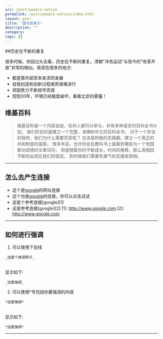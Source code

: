 ```yaml
---
uri: /post/people-nation
permalink: /post/people-nation/index.html
layout: post
title: "国与民角力"
description: ""
category:
tags: []
---
```


##历史在不断的重复

很多时候，你回过头去看，历史在不断的重复。清朝"洋务运动"与现今的"改革开放"非常的相似。表现在很多的地方:
<br/>

* 都是靠外部资本来求同发展
* 自我创造和创新过程艰苦艰难进行
* 顽固势力不断掠夺资源
* 短短30年，环境已经极度破坏，看看北京的雾霾！

## 维基百科

> 维基百科是一个内容自由，任何人都可以参与，并有多种语言的百科全书计划。
> 我们的目的是建立一个完整，准确和中立的百科全书。
> 对于一个非法的政府，我们为什么需要忍受呢？
> 应该是积极的去推翻，建立一个真正的共和制度的国家。
> 很多年前，也许你会在教科书上面看到哪些为一个党国歌功颂德的文章词句，
> 但是随着你的不断成长，时间的推移，那么真相回不断的出现在我们的面前。
> 到时候我们需要有勇气的去接收真相。
>

-----------------
## 怎么去产生连接
* 这个是[google](http://www.google.com "google")的网址连接
* 这个也是[google](http://www.google.cm)的连接，你可以点击试试
* 这是个参考连接[google][1]
* 这是参考连接[google][2]
[1]: http://www.google.com
[2]: http://www.google.com

----------
## 如何进行强调
1. 可以使用下划线

```
_这是个强调例子_

```
<br/>
  显示如下:<br/>

    _这是强调_

2. 可以使用\*号包括你要强调的内容

```
*这是强调*
```
<br/>
  显示如下:<br/>

    *这是强调*

---------



